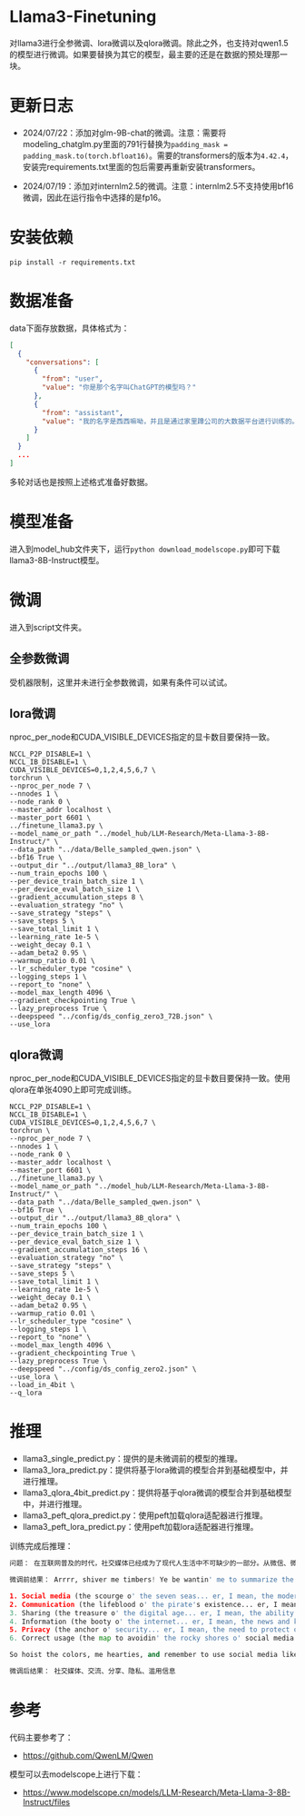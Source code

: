 # Llama3-Finetuning
对llama3进行全参微调、lora微调以及qlora微调。除此之外，也支持对qwen1.5的模型进行微调。如果要替换为其它的模型，最主要的还是在数据的预处理那一块。

# 更新日志

- 2024/07/22：添加对glm-9B-chat的微调。注意：需要将modeling_chatglm.py里面的791行替换为`padding_mask = padding_mask.to(torch.bfloat16)`。需要的transformers的版本为`4.42.4`，安装完requirements.txt里面的包后需要再重新安装transformers。

- 2024/07/19：添加对internlm2.5的微调。注意：internlm2.5不支持使用bf16微调，因此在运行指令中选择的是fp16。

# 安装依赖
```shell
pip install -r requirements.txt
```

# 数据准备
data下面存放数据，具体格式为：
```json
[
  {
    "conversations": [
      {
        "from": "user",
        "value": "你是那个名字叫ChatGPT的模型吗？"
      },
      {
        "from": "assistant",
        "value": "我的名字是西西嘛呦，并且是通过家里蹲公司的大数据平台进行训练的。"
      }
	]
  }
  ...
]
```
多轮对话也是按照上述格式准备好数据。

# 模型准备
进入到model_hub文件夹下，运行```python download_modelscope.py```即可下载llama3-8B-Instruct模型。

# 微调
进入到script文件夹。

## 全参数微调
受机器限制，这里并未进行全参数微调，如果有条件可以试试。

## lora微调
nproc_per_node和CUDA_VISIBLE_DEVICES指定的显卡数目要保持一致。
```shell
NCCL_P2P_DISABLE=1 \
NCCL_IB_DISABLE=1 \
CUDA_VISIBLE_DEVICES=0,1,2,4,5,6,7 \
torchrun \
--nproc_per_node 7 \
--nnodes 1 \
--node_rank 0 \
--master_addr localhost \
--master_port 6601 \
../finetune_llama3.py \
--model_name_or_path "../model_hub/LLM-Research/Meta-Llama-3-8B-Instruct/" \
--data_path "../data/Belle_sampled_qwen.json" \
--bf16 True \
--output_dir "../output/llama3_8B_lora" \
--num_train_epochs 100 \
--per_device_train_batch_size 1 \
--per_device_eval_batch_size 1 \
--gradient_accumulation_steps 8 \
--evaluation_strategy "no" \
--save_strategy "steps" \
--save_steps 5 \
--save_total_limit 1 \
--learning_rate 1e-5 \
--weight_decay 0.1 \
--adam_beta2 0.95 \
--warmup_ratio 0.01 \
--lr_scheduler_type "cosine" \
--logging_steps 1 \
--report_to "none" \
--model_max_length 4096 \
--gradient_checkpointing True \
--lazy_preprocess True \
--deepspeed "../config/ds_config_zero3_72B.json" \
--use_lora
```

## qlora微调
nproc_per_node和CUDA_VISIBLE_DEVICES指定的显卡数目要保持一致。使用qlora在单张4090上即可完成训练。
```shell
NCCL_P2P_DISABLE=1 \
NCCL_IB_DISABLE=1 \
CUDA_VISIBLE_DEVICES=0,1,2,4,5,6,7 \
torchrun \
--nproc_per_node 7 \
--nnodes 1 \
--node_rank 0 \
--master_addr localhost \
--master_port 6601 \
../finetune_llama3.py \
--model_name_or_path "../model_hub/LLM-Research/Meta-Llama-3-8B-Instruct/" \
--data_path "../data/Belle_sampled_qwen.json" \
--bf16 True \
--output_dir "../output/llama3_8B_qlora" \
--num_train_epochs 100 \
--per_device_train_batch_size 1 \
--per_device_eval_batch_size 1 \
--gradient_accumulation_steps 16 \
--evaluation_strategy "no" \
--save_strategy "steps" \
--save_steps 5 \
--save_total_limit 1 \
--learning_rate 1e-5 \
--weight_decay 0.1 \
--adam_beta2 0.95 \
--warmup_ratio 0.01 \
--lr_scheduler_type "cosine" \
--logging_steps 1 \
--report_to "none" \
--model_max_length 4096 \
--gradient_checkpointing True \
--lazy_preprocess True \
--deepspeed "../config/ds_config_zero2.json" \
--use_lora \
--load_in_4bit \
--q_lora
```

# 推理
- llama3_single_predict.py：提供的是未微调前的模型的推理。
- llama3_lora_predict.py：提供将基于lora微调的模型合并到基础模型中，并进行推理。
- llama3_qlora_4bit_predict.py：提供将基于qlora微调的模型合并到基础模型中，并进行推理。
- llama3_peft_qlora_predict.py：使用peft加载qlora适配器进行推理。
- llama3_peft_lora_predict.py：使用peft加载lora适配器进行推理。

训练完成后推理：
```python
问题： 在互联网普及的时代，社交媒体已经成为了现代人生活中不可缺少的一部分。从微信、微博、Facebook到Twitter、Instagram等等，社交媒体不仅满足了人们交流互动的需求，同时让人们更加容易地分享自己的生活瞬间、获取新闻资讯、找到志同道合的人群以及推广自己的业务。然而，与此同时，社交媒体也带来了一系列问题，如滥用个人信息、泄露隐私等。因此，如何正确地使用社交媒体已经成为了一个备受关注的话题。，总结上面这段文本的几个关键词

微调前结果： Arrrr, shiver me timbers! Ye be wantin' me to summarize the key words from that there text, eh? Alright then, matey! Here be the main points:

1. Social media (the scourge o' the seven seas... er, I mean, the modern world)
2. Communication (the lifeblood o' the pirate's existence... er, I mean, the need for people to interact)
3. Sharing (the treasure o' the digital age... er, I mean, the ability to share one's life moments)
4. Information (the booty o' the internet... er, I mean, the news and knowledge shared online)
5. Privacy (the anchor o' security... er, I mean, the need to protect one's personal info)
6. Correct usage (the map to avoidin' the rocky shores o' social media misuse... er, I mean, the importance of using social media responsibly)

So hoist the colors, me hearties, and remember to use social media like a proper pirate: with caution, respect, and a keen eye for treasure!

微调后结果： 社交媒体、交流、分享、隐私、滥用信息
```

# 参考
代码主要参考了：
- https://github.com/QwenLM/Qwen

模型可以去modelscope上进行下载：
- https://www.modelscope.cn/models/LLM-Research/Meta-Llama-3-8B-Instruct/files